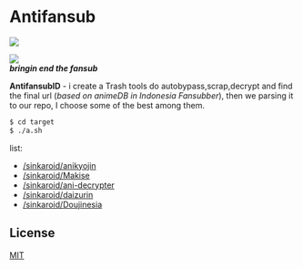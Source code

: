 # Antifansub  
![](https://img.shields.io/badge/codename-corpse--princ3ss-hotpink.svg)  

![](https://1.bp.blogspot.com/-3jqkqR26s7I/XSJEqV_uV6I/AAAAAAAAJkI/GDRKcDtMc4Id1enVuxr4UTmdjBdsErfewCLcBGAs/s320/Screenshot_26.png)  
***bringin end the fansub***

**AntifansubID** - i create a Trash tools do autobypass,scrap,decrypt and find the final url (*based on animeDB in Indonesia Fansubber*), then we parsing it to our repo, I choose some of the best among them.  
```sh
$ cd target
$ ./a.sh
```

list:
- [/sinkaroid/anikyojin](https://github.com/sinkaroid/anikyojin)
- [/sinkaroid/Makise](https://github.com/sinkaroid/Makise)
- [/sinkaroid/ani-decrypter](https://github.com/sinkaroid/ani-decrypter)
- [/sinkaroid/daizurin](https://github.com/sinkaroid/daizurin)
- [/sinkaroid/Doujinesia](https://github.com/sinkaroid/Doujinesia)

## License
[MIT](https://choosealicense.com/licenses/mit/)

